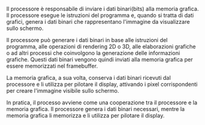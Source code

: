 Il processore è responsabile di inviare i dati binari(bits) alla memoria grafica. Il processore esegue le istruzioni del programma e, quando si tratta di dati grafici, genera i dati binari che rappresentano l'immagine da visualizzare sullo schermo.

Il processore può generare i dati binari in base alle istruzioni del programma, alle operazioni di rendering 2D o 3D, alle elaborazioni grafiche o ad altri processi che coinvolgono la generazione delle informazioni grafiche. Questi dati binari vengono quindi inviati alla memoria grafica per essere memorizzati nel framebuffer.

La memoria grafica, a sua volta, conserva i dati binari ricevuti dal processore e li utilizza per pilotare il display, attivando i pixel corrispondenti per creare l'immagine visibile sullo schermo.

In pratica, il processo avviene come una cooperazione tra il processore e la memoria grafica. Il processore genera i dati binari necessari, mentre la memoria grafica li memorizza e li utilizza per pilotare il display.
